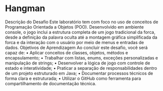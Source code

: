 # Hangman

Descrição do Desafio
Este laboratório tem com foco no uso de conceitos de Programação Orientada a Objetos (POO). Desenvolvido em ambiente console, o jogo inclui a estrutura completa de um jogo tradicional da forca, desde a definição da palavra oculta até a montagem gráfica simplificada da forca e da interação com o usuário por meio de menus e entradas de dados.
Objetivos de Aprendizagem 
Ao concluir este desafio, você será capaz de: 
•	Aplicar conceitos de classes, objetos, métodos e encapsulamento;
•	Trabalhar com listas, enums, exceções personalizadas e manipulação de strings;
•	Desenvolver a lógica de jogo com controle de estado e interatividade;
•	Praticar a separação de responsabilidades dentro de um projeto estruturado em Java;
•	Documentar processos técnicos de forma clara e estruturada; 
•	Utilizar o GitHub como ferramenta para compartilhamento de documentação técnica. 


